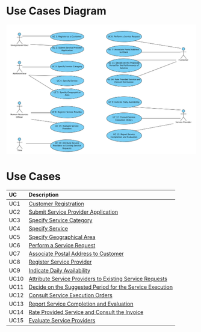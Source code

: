 # Use Cases Diagram

![Use Cases Diagram](UseCases/UCD.png)

# Use Cases
| UC  | Description                                                             |                   
|:----|:------------------------------------------------------------------------|
| UC1 | [Customer Registration](UseCases/UC1_PerformCustomerRegistry.md) |
| UC2 | [Submit Service Provider Application](UseCases/UC2_SubmitServiceProviderApplication.md) |
| UC3 | [Specify Service Category](UseCases/UC3_SpecifyServiceCategory.md) |
| UC4 | [Specify Service](UseCases/UC4_SpecifyService.md) |
| UC5 | [Specify Geographical Area](UseCases/UC5_SpecifyGeographicalArea.md) |
| UC6 | [Perform a Service Request](UseCases/UC6_PerformServiceRequest.md) |
| UC7 | [Associate Postal Address to Customer](UseCases/UC7_AssociatePostalAddress.md) |
| UC8 | [Register Service Provider](UseCases/UC8_RegisterServiceProvider.md)|
| UC9 | [Indicate Daily Availability](UseCases/UC9_IndicateDailyAvailability.md) |
| UC10 | [Attribute Service Providers to Existing Service Requests](UseCases/UC10_AttributeServiceProvidersToServiceRequests.md) |
| UC11 | [Decide on the Suggested Period for the Service Execution](UseCases/UC11_DecideOnPeriodForServiceExecution.md) |
| UC12 | [Consult Service Execution Orders](UseCases/UC12_ConsultServiceExecutionOrders.md) |
| UC13 | [Report Service Completion and Evaluation](UseCases/UC13_ReportServiceCompletion.md) |
| UC14 | [Rate Provided Service and Consult the Invoice](UseCases/UC14_RateProvidedService.md) |
| UC15 | [Evaluate Service Providers](UseCases/UC15_EvaluateServiceProviders.md) |